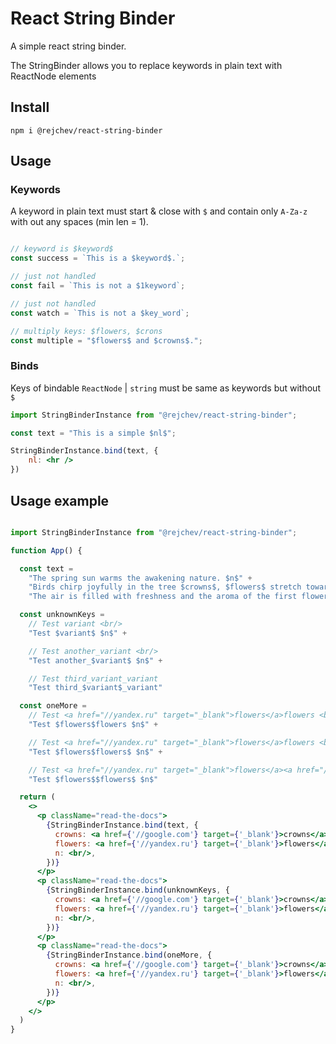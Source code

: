 # React String Binder
A simple react string binder.

The StringBinder allows you to replace keywords in plain text with ReactNode elements

## Install
`npm i @rejchev/react-string-binder`

## Usage
### Keywords
A keyword in plain text must start & close with `$` and contain only `A-Za-z` with out any spaces (min len = 1).

```jsx

// keyword is $keyword$
const success = `This is a $keyword$.`;

// just not handled
const fail = `This is not a $1keyword`;

// just not handled
const watch = `This is not a $key_word`;

// multiply keys: $flowers, $crons
const multiple = "$flowers$ and $crowns$.";
```
### Binds
Keys of bindable `ReactNode` | `string` must be same as keywords but without `$`

```jsx
import StringBinderInstance from "@rejchev/react-string-binder";

const text = "This is a simple $nl$";

StringBinderInstance.bind(text, {
    nl: <hr />
})

```

## Usage example

```jsx

import StringBinderInstance from "@rejchev/react-string-binder";

function App() {

  const text =
    "The spring sun warms the awakening nature. $n$" +
    "Birds chirp joyfully in the tree $crowns$, $flowers$ stretch towards the heavenly surface. $n$" +
    "The air is filled with freshness and the aroma of the first flowers."

  const unknownKeys =
    // Test variant <br/>
    "Test $variant$ $n$" +

    // Test another_variant <br/>
    "Test another_$variant$ $n$" +

    // Test third_variant_variant
    "Test third_$variant$_variant"

  const oneMore =
    // Test <a href="//yandex.ru" target="_blank">flowers</a>flowers <br/>
    "Test $flowers$flowers $n$" +

    // Test <a href="//yandex.ru" target="_blank">flowers</a>flowers <br/>
    "Test $flowers$flowers$ $n$" +

    // Test <a href="//yandex.ru" target="_blank">flowers</a><a href="//yandex.ru" target="_blank">flowers</a> <br/>
    "Test $flowers$$flowers$ $n$"

  return (
    <>
      <p className="read-the-docs">
        {StringBinderInstance.bind(text, {
          crowns: <a href={'//google.com'} target={'_blank'}>crowns</a>,
          flowers: <a href={'//yandex.ru'} target={'_blank'}>flowers</a>,
          n: <br/>,
        })}
      </p>
      <p className="read-the-docs">
        {StringBinderInstance.bind(unknownKeys, {
          crowns: <a href={'//google.com'} target={'_blank'}>crowns</a>,
          flowers: <a href={'//yandex.ru'} target={'_blank'}>flowers</a>,
          n: <br/>,
        })}
      </p>
      <p className="read-the-docs">
        {StringBinderInstance.bind(oneMore, {
          crowns: <a href={'//google.com'} target={'_blank'}>crowns</a>,
          flowers: <a href={'//yandex.ru'} target={'_blank'}>flowers</a>,
          n: <br/>,
        })}
      </p>
    </>
  )
}
```